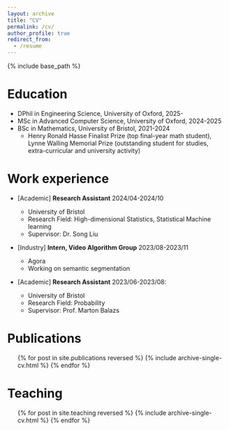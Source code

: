 ```yaml
---
layout: archive
title: "CV"
permalink: /cv/
author_profile: true
redirect_from:
  - /resume
---
```


{% include base_path %}

Education
======
* DPhil in Engineering Science, University of Oxford, 2025-
* MSc in Advanced Computer Science, University of Oxford, 2024-2025
* BSc in Mathematics, University of Bristol, 2021-2024 
  * Henry Ronald Hasse Finalist Prize (top final-year math student), Lynne Walling Memorial Prize (outstanding student for studies, extra-curricular and university activity)

Work experience
======
* [Academic] **Research Assistant** 2024/04-2024/10
  * University of Bristol
  * Research Field: High-dimensional Statistics, Statistical Machine learning
  * Supervisor: Dr. Song Liu

* [Industry] **Intern, Video Algorithm Group** 2023/08-2023/11
  * Agora
  * Working on semantic segmentation

* [Academic] **Research Assistant** 2023/06-2023/08: 
  * University of Bristol
  * Research Field: Probability
  * Supervisor: Prof. Marton Balazs


<!-- Skills
======
* Skill 1
* Skill 2
  * Sub-skill 2.1
  * Sub-skill 2.2
  * Sub-skill 2.3
* Skill 3 -->

Publications
======
  <ul>{% for post in site.publications reversed %}
    {% include archive-single-cv.html %}
  {% endfor %}</ul>
  
<!-- Talks
======
  <ul>{% for post in site.talks reversed %}
    {% include archive-single-talk-cv.html  %}
  {% endfor %}</ul> -->
  
Teaching
======
  <ul>{% for post in site.teaching reversed %}
    {% include archive-single-cv.html %}
  {% endfor %}</ul>
  
<!-- Service and leadership
======
* Currently signed in to 43 different slack teams -->
